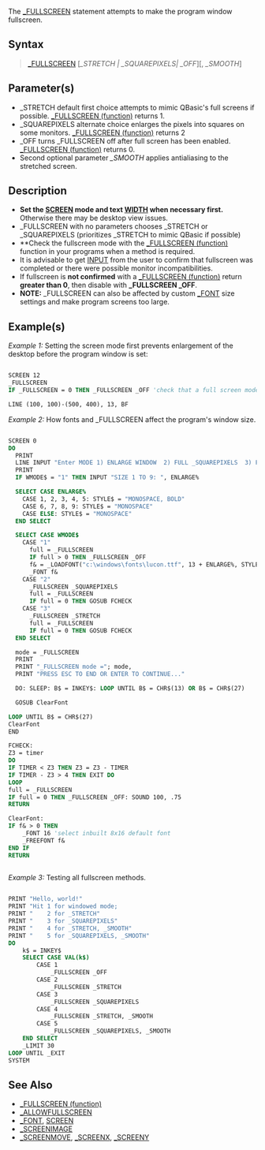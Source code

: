 The [_FULLSCREEN](_FULLSCREEN) statement attempts to make the program window fullscreen. 


## Syntax

> [_FULLSCREEN](_FULLSCREEN) [*_STRETCH | _SQUAREPIXELS| _OFF*][, *_SMOOTH*]


## Parameter(s)

* _STRETCH default first choice attempts to mimic QBasic's full screens if possible. [_FULLSCREEN (function)](_FULLSCREEN (function)) returns 1.
* _SQUAREPIXELS alternate choice enlarges the pixels into squares on some monitors. [_FULLSCREEN (function)](_FULLSCREEN (function)) returns 2
* _OFF turns _FULLSCREEN off after full screen has been enabled. [_FULLSCREEN (function)](_FULLSCREEN (function)) returns 0.
* Second optional parameter *_SMOOTH* applies antialiasing to the stretched screen.


## Description

* **Set the [SCREEN](SCREEN) mode and text [WIDTH](WIDTH) when necessary first.** Otherwise there may be desktop view issues.
* _FULLSCREEN with no parameters chooses _STRETCH or _SQUAREPIXELS (prioritizes _STRETCH to mimic QBasic if possible)
* **Check the fullscreen mode with the [_FULLSCREEN (function)](_FULLSCREEN (function)) function in your programs when a method is required.
* It is advisable to get [INPUT](INPUT) from the user to confirm that fullscreen was completed or there were possible monitor incompatibilities.
* If fullscreen is **not confirmed** with a [_FULLSCREEN (function)](_FULLSCREEN (function)) return **greater than 0**, then disable with **_FULLSCREEN _OFF**.
* **NOTE:** _FULLSCREEN can also be affected by custom [_FONT](_FONT) size settings and make program screens too large.


## Example(s)

*Example 1:* Setting the screen mode first prevents enlargement of the desktop before the program window is set: 

```vb

SCREEN 12
_FULLSCREEN
IF _FULLSCREEN = 0 THEN _FULLSCREEN _OFF 'check that a full screen mode initialized

LINE (100, 100)-(500, 400), 13, BF

```


*Example 2:* How fonts and _FULLSCREEN affect the program's window size.

```vb

SCREEN 0
DO
  PRINT
  LINE INPUT "Enter MODE 1) ENLARGE WINDOW  2) FULL _SQUAREPIXELS  3) FULL _STRETCH: ", WMODE$
  PRINT
  IF WMODE$ = "1" THEN INPUT "SIZE 1 TO 9: ", ENLARGE%

  SELECT CASE ENLARGE%
    CASE 1, 2, 3, 4, 5: STYLE$ = "MONOSPACE, BOLD"
    CASE 6, 7, 8, 9: STYLE$ = "MONOSPACE"
    CASE ELSE: STYLE$ = "MONOSPACE"
  END SELECT

  SELECT CASE WMODE$
    CASE "1"
      full = _FULLSCREEN
      IF full > 0 THEN _FULLSCREEN _OFF
      f& = _LOADFONT("c:\windows\fonts\lucon.ttf", 13 + ENLARGE%, STYLE$)
      _FONT f&
    CASE "2"
      _FULLSCREEN _SQUAREPIXELS
      full = _FULLSCREEN
      IF full = 0 THEN GOSUB FCHECK
    CASE "3"
      _FULLSCREEN _STRETCH
      full = _FULLSCREEN
      IF full = 0 THEN GOSUB FCHECK
  END SELECT

  mode = _FULLSCREEN
  PRINT
  PRINT "_FULLSCREEN mode ="; mode,
  PRINT "PRESS ESC TO END OR ENTER TO CONTINUE..."

  DO: SLEEP: B$ = INKEY$: LOOP UNTIL B$ = CHR$(13) OR B$ = CHR$(27)

  GOSUB ClearFont

LOOP UNTIL B$ = CHR$(27) 
ClearFont
END

FCHECK:
Z3 = timer
DO
IF TIMER < Z3 THEN Z3 = Z3 - TIMER
IF TIMER - Z3 > 4 THEN EXIT DO
LOOP
full = _FULLSCREEN
IF full = 0 THEN _FULLSCREEN _OFF: SOUND 100, .75
RETURN

ClearFont: 
IF f& > 0 THEN
    _FONT 16 'select inbuilt 8x16 default font
    _FREEFONT f&
END IF
RETURN    
 

```


*Example 3:* Testing all fullscreen methods.

```vb

PRINT "Hello, world!"
PRINT "Hit 1 for windowed mode;
PRINT "    2 for _STRETCH"
PRINT "    3 for _SQUAREPIXELS"
PRINT "    4 for _STRETCH, _SMOOTH"
PRINT "    5 for _SQUAREPIXELS, _SMOOTH"
DO
    k$ = INKEY$
    SELECT CASE VAL(k$)
        CASE 1
            _FULLSCREEN _OFF
        CASE 2
            _FULLSCREEN _STRETCH
        CASE 3
            _FULLSCREEN _SQUAREPIXELS
        CASE 4
            _FULLSCREEN _STRETCH, _SMOOTH
        CASE 5
            _FULLSCREEN _SQUAREPIXELS, _SMOOTH
    END SELECT
    _LIMIT 30
LOOP UNTIL _EXIT
SYSTEM
```


## See Also

* [_FULLSCREEN (function)](_FULLSCREEN (function))
* [_ALLOWFULLSCREEN](_ALLOWFULLSCREEN)
* [_FONT](_FONT), [SCREEN](SCREEN) 
* [_SCREENIMAGE](_SCREENIMAGE)
* [_SCREENMOVE](_SCREENMOVE), [_SCREENX](_SCREENX), [_SCREENY](_SCREENY)




